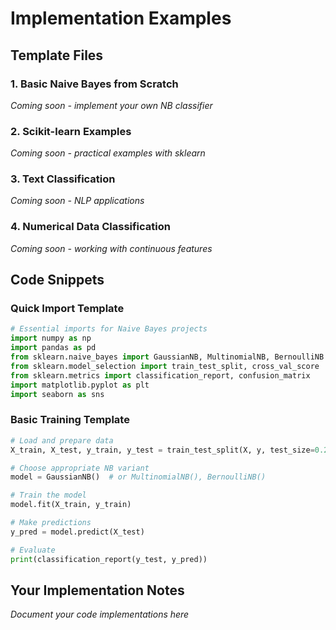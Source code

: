 # Implementation Examples

## Template Files

### 1. Basic Naive Bayes from Scratch
*Coming soon - implement your own NB classifier*

### 2. Scikit-learn Examples
*Coming soon - practical examples with sklearn*

### 3. Text Classification
*Coming soon - NLP applications*

### 4. Numerical Data Classification
*Coming soon - working with continuous features*

## Code Snippets

### Quick Import Template

```python
# Essential imports for Naive Bayes projects
import numpy as np
import pandas as pd
from sklearn.naive_bayes import GaussianNB, MultinomialNB, BernoulliNB
from sklearn.model_selection import train_test_split, cross_val_score
from sklearn.metrics import classification_report, confusion_matrix
import matplotlib.pyplot as plt
import seaborn as sns
```

### Basic Training Template

```python
# Load and prepare data
X_train, X_test, y_train, y_test = train_test_split(X, y, test_size=0.2, random_state=42)

# Choose appropriate NB variant
model = GaussianNB()  # or MultinomialNB(), BernoulliNB()

# Train the model
model.fit(X_train, y_train)

# Make predictions
y_pred = model.predict(X_test)

# Evaluate
print(classification_report(y_test, y_pred))
```

## Your Implementation Notes
*Document your code implementations here*